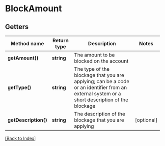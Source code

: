 # BlockAmount

## Getters

Method name | Return type | Description | Notes
------------ | ------------- | ------------- | -------------
**getAmount()** | **string** | The amount to be blocked on the account |
**getType()** | **string** | The type of the blockage that you are applying; can be a code or an identifier from an external system or a short description of the blockage |
**getDescription()** | **string** | The description of the blockage that you are applying | [optional]

[[Back to Index]](../index.md)
